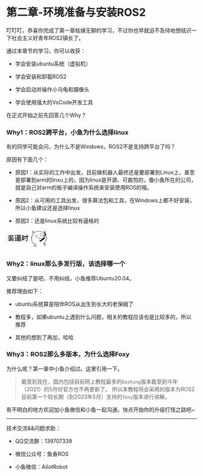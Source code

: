 # 第二章-环境准备与安装ROS2

叮叮叮，恭喜你完成了第一章枯燥无聊的学习，不过你也早就迫不及待地想结识一下社会主义好青年ROS2镇长了。



通过本章节的学习，你可以收获：

- 学会安装ubuntu系统（虚拟机）

- 学会安装和卸载ROS2

- 学会启动并操作小乌龟和摄像头

- 学会使用强大的VsCode开发工具



在正式开始之前先回答几个Why？

### Why1：ROS2跨平台，小鱼为什么选择linux

有的同学可能会问，为什么不是Windows，ROS2不是支持跨平台了吗？

原因有下面几个：

- 原因1：从实际的工作中出发。目前做机器人最终还是要部署到Linux上，甚至是部署到arm的linxu上的，因为linux是开源、可裁剪的，像小鱼所在的公司，就是自己对arm的板子编译操作系统来安装使用ROS的哦。

- 原因2：从可用的工具出发，很多算法包和工具，在Windows上都不好安装，所以小鱼建议还是选择linux

- 原因3：还是linux系统比较有逼格的

![image-20210719162949310](%E7%AB%A0%E8%8A%82%E4%BB%8B%E7%BB%8D/imgs/image-20210719162949310.png)



###  Why2：linux那么多发行版，该选择哪一个

又要纠结了是吧，不用纠结，小鱼推荐Ubuntu20.04。

推荐理由如下：

- ubuntu系统算是陪伴ROS从出生到长大的老保姆了

- 教程多，如果ubuntu上遇到什么问题，相关的教程应该也是比较多的，所以推荐

- 其他的想到了再加，哈哈




###  Why3：ROS2那么多版本，为什么选择Foxy
为什么呢？第一章中小鱼介绍过。这里引用一下。

> 截至到现在，国内包括目前网上教程最多的`Dashing`版本截至到今年（2021）的5月份官方也不再更新了。
所以本教程将会采用的版本为ROS2目前第一个较长期（到2023年5月）支持的`foxy`版本进行讲解。



有不明白的地方欢迎加小鱼微信和小鱼一起沟通，快点开始你的升级打怪之路吧~

--------

技术交流&&问题求助：

- QQ交流群：139707339

- 微信公众号：鱼香ROS

- 小鱼微信：AiIotRobot





